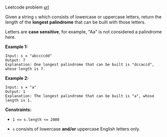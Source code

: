 Leetcode problem [url](https://leetcode.com/problems/longest-palindrome)

Given a string `s` which consists of lowercase or uppercase letters, return the length of the **longest palindrome** that can be built with those letters.

Letters are **case sensitive**, for example, "Aa" is not considered a palindrome here.

**Example 1:**
```
Input: s = "abccccdd"
Output: 7
Explanation: One longest palindrome that can be built is "dccaccd", whose length is 7.
```


**Example 2:**
```
Input: s = "a"
Output: 1
Explanation: The longest palindrome that can be built is "a", whose length is 1.
```

**Constraints:**

- `1 <= s.length <= 2000`

- `s` consists of lowercase **and/or** uppercase English letters only.

